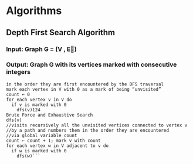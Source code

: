 # Algorithms



## Depth First Search Algorithm
### Input: Graph G = (V , E)
### Output: Graph G with its vertices marked with consecutive integers
```
in the order they are first encountered by the DFS traversal
mark each vertex in V with 0 as a mark of being “unvisited”
count ← 0
for each vertex v in V do
  if v is marked with 0
    dfs(v)124
Brute Force and Exhaustive Search
dfs(v)
//visits recursively all the unvisited vertices connected to vertex v
//by a path and numbers them in the order they are encountered
//via global variable count
count ← count + 1; mark v with count
for each vertex w in V adjacent to v do
  if w is marked with 0
    dfs(w)```
